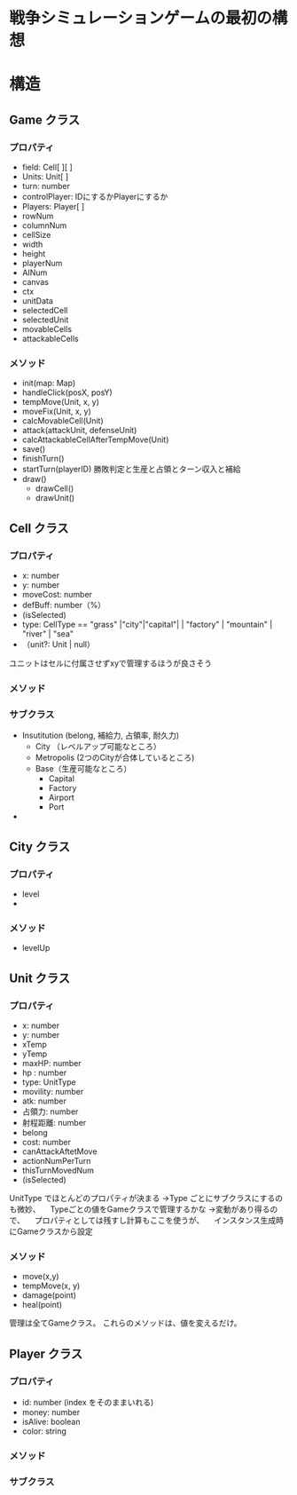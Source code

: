 # 戦争シミュレーションゲームの最初の構想



# 構造

## Game クラス

### プロパティ
* field: Cell[ ][ ]
* Units: Unit[ ]
* turn: number
* controlPlayer: IDにするかPlayerにするか
* Players: Player[ ]
* rowNum
* columnNum
* cellSize
* width
* height
* playerNum
* AINum
* canvas
* ctx
* unitData
* selectedCell
* selectedUnit
* movableCells
* attackableCells




### メソッド
* init(map: Map)
* handleClick(posX, posY)
* tempMove(Unit, x, y)
* moveFix(Unit, x, y)
* calcMovableCell(Unit)
* attack(attackUnit, defenseUnit)
* calcAttackableCellAfterTempMove(Unit)
* save()
* finishTurn()
* startTurn(playerID) 勝敗判定と生産と占領とターン収入と補給
* draw()
  * drawCell()
  * drawUnit()
  





## Cell クラス

### プロパティ
* x: number
* y: number
* moveCost: number
* defBuff: number（%）
* (isSelected)
* type: CellType == "grass" |"city"|"capital"| | "factory" | "mountain" | "river" | "sea"
* （unit?: Unit | null）

ユニットはセルに付属させずxyで管理するほうが良さそう

### メソッド


### サブクラス
* Insutitution (belong, 補給力, 占領率, 耐久力)
    * City （レベルアップ可能なところ）
    * Metropolis (2つのCityが合体しているところ)
  * Base（生産可能なところ）
    * Capital
    * Factory
    * Airport
    * Port
*


## City クラス

### プロパティ
* level
* 

### メソッド
* levelUp



## Unit クラス

### プロパティ
* x: number
* y: number
* xTemp
* yTemp
* maxHP: number
* hp : number
* type: UnitType
* movility: number
* atk: number
* 占領力: number
* 射程距離: number
* belong
* cost: number
* canAttackAftetMove
* actionNumPerTurn
* thisTurnMovedNum
* (isSelected)

UnitType でほとんどのプロパティが決まる
→Type ごとにサブクラスにするのも微妙、
　Typeごとの値をGameクラスで管理するかな
→変動があり得るので、
　プロパティとしては残すし計算もここを使うが、
　インスタンス生成時にGameクラスから設定

### メソッド
* move(x,y)
* tempMove(x, y)
* damage(point)
* heal(point)

管理は全てGameクラス。
これらのメソッドは、値を変えるだけ。



## Player クラス

### プロパティ
* id: number (index をそのままいれる)
* money: number
* isAlive: boolean
* color: string


### メソッド


### サブクラス